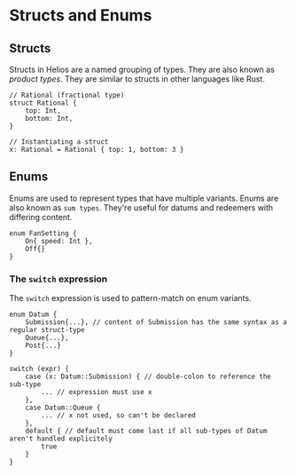 # Structs and Enums

## Structs

Structs in Helios are a named grouping of types.
They are also known as *product types*.
They are similar to structs in other languages like Rust.

```rust, noplaypen
// Rational (fractional type)
struct Rational {
    top: Int,
    bottom: Int,
}

// Instantiating a struct
x: Rational = Rational { top: 1, bottom: 3 }
```

## Enums

Enums are used to represent types that have multiple variants.
Enums are also known as `sum types`.
They're useful for datums and redeemers with differing content.

```go, noplaypen
enum FanSetting {
    On{ speed: Int },
    Off{}
}
```

### The `switch` expression 

The `switch` expression is used to pattern-match on enum variants.

```rust, noplaypen
enum Datum {
    Submission{...}, // content of Submission has the same syntax as a regular struct-type
    Queue{...},
    Post{...}
}

switch (expr) {
    case (x: Datum::Submission) { // double-colon to reference the sub-type
        ... // expression must use x
    },
    case Datum::Queue {
        ... // x not used, so can't be declared
    },
    default { // default must come last if all sub-types of Datum aren't handled explicitely
        true
    }
}

```
